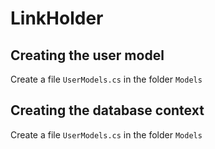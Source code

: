 # LinkHolder

## Creating the user model
Create a file `UserModels.cs` in the folder `Models`

## Creating the database context
Create a file `UserModels.cs` in the folder `Models`